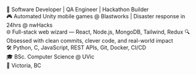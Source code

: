 🚀 Software Developer | QA Engineer | Hackathon Builder  
🎮 Automated Unity mobile games @ Blastworks | Disaster response in 24hrs @ nwHacks  
🌐 Full-stack web wizard — React, Node.js, MongoDB, Tailwind, Redux
🔍 Obsessed with clean commits, clever code, and real-world impact  
🛠️ Python, C, JavaScript, REST APIs, Git, Docker, CI/CD  
🎓 BSc. Computer Science @ UVic  
📍 Victoria, BC


<!---
rangasashank/rangasashank is a ✨ special ✨ repository because its `README.md` (this file) appears on your GitHub profile.
You can click the Preview link to take a look at your changes.
--->
